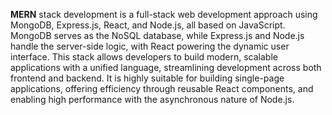 
**MERN** stack development is a full-stack web development approach using MongoDB, Express.js, React, and Node.js, all based on JavaScript. MongoDB serves as the NoSQL database, while Express.js and Node.js handle the server-side logic, with React powering the dynamic user interface. This stack allows developers to build modern, scalable applications with a unified language, streamlining development across both frontend and backend. It is highly suitable for building single-page applications, offering efficiency through reusable React components, and enabling high performance with the asynchronous nature of Node.js.